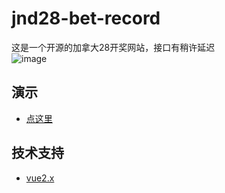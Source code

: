 # jnd28-bet-record
这是一个开源的加拿大28开奖网站，接口有稍许延迟<br>
![image](https://user-images.githubusercontent.com/121013897/209387348-8c946999-c46e-432d-b7ce-071f327cb45a.png)
## 演示
- [点这里](https://jnd28.byprogram.xyz/)
## 技术支持
- [vue2.x](https://v2.cn.vuejs.org/v2/guide/installation.html)
